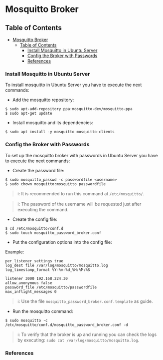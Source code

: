 # Mosquitto Broker

## Table of Contents
- [Mosquitto Broker](#mosquitto-broker)
  - [Table of Contents](#table-of-contents)
    - [Install Mosquitto in Ubuntu Server](#install-mosquitto-in-ubuntu-server)
    - [Config the Broker with Passwords](#config-the-broker-with-passwords)
    - [References](#references)

### Install Mosquitto in Ubuntu Server
To install mosquitto in Ubuntu Server you have to execute the next commands:

* Add the mosquitto repository:
```
$ sudo apt-add-repository ppa:mosquitto-dev/mosquitto-ppa
$ sudo apt-get update
```

* Install mosquitto and its dependencies:
```
$ sudo apt install -y mosquitto mosquitto-clients
```

### Config the Broker with Passwords
To set up the mosquitto broker with passwords in Ubuntu Server you have to execute the next commands:

* Create the password file:
```
$ sudo mosquitto_passwd -c passwordfile <username>
$ sudo chown mosquitto:mosquitto passwordfile
```
> ℹ️: It is recommended to run this command at ``/etc/mosquitto/``.

> ℹ️: The password of the username will be requested just after executing the command.

* Create the config file:
```
$ cd /etc/mosquitto/conf.d
$ sudo touch mosquitto_password_broker.conf
```

* Put the configuration options into the config file:

Example:
```
per_listener_settings true
log_dest file /var/log/mosquitto/mosquitto.log
log_timestamp_format %Y-%m-%d_%H:%M:%S

listener 3000 192.168.224.30
allow_anonymous false
password_file /etc/mosquitto/passwordfile
max_inflight_messages 0
```
> ℹ️: Use the file ``mosquitto_password_broker.conf.template`` as guide.

* Run the mosquitto command:
```
$ sudo mosquitto -c /etc/mosquitto/conf.d/mosquitto_password_broker.conf -d
```
> ℹ️: To verify that the broker is up and running you can check the logs by executing: ``sudo cat /var/log/mosquitto/mosquitto.log``.

### References